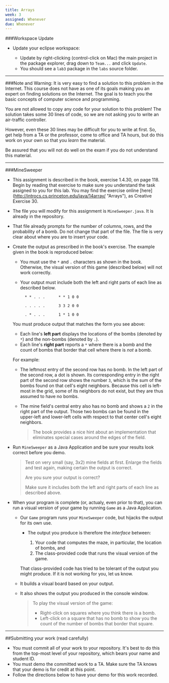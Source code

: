 ```yaml
---
title: Arrays
week: 3
assigned: Whenever
due: Whenever
---
```


###Workspace Update

* Update your eclipse workspace:

  * Update by right-clicking (control-click on Mac) the main project in the package explorer,
  drag down to `Team...` and click `Update`.
  * You should see a `lab3` package in the `labs` source folder.

<HR>

###Note and Warning:
It is very easy to find a solution to this problem in the Internet. This course does not have as one of its goals making you an expert on finding solutions on the Internet. The goal is to teach you the basic concepts of computer science and programming.

You are not allowed to copy any code for your solution to this problem! The solution takes some 30 lines of code, so we are not asking you to write an air-traffic controller.

However, even these 30 lines may be difficult for you to write at first. So, get help from a TA or the professor, come to office and TA hours, but do this work on your own so that you *learn* the material.

Be assured that you will not do well on the exam if you do not understand this material.

<HR>

###MineSweeper

* This assignment is described in the book, exercise 1.4.30, on page 118. Begin by reading that exercise to make sure you understand the task assigned to you for this lab.  You may find the exercise online [here] (http://introcs.cs.princeton.edu/java/14array/ "Arrays"), as Creative Exercise 30.
* The file you will modify for this assignment is `MineSweeper.java`. It is already in the repository.
* That file already prompts for the number of columns, rows, and the probability of a bomb.  Do not change that part of the file. The file is very clear about where you are to insert your code.

* Create the output as prescribed in the book's exercise.  The example given in the book is reproduced below:

  * You must use the `*` and `.` characters as shown in the book. Otherwise, the visual version of this game (described below) will not work correctly.
  * Your output must include both the left and right parts of each line as described below.

          * * . . .      * * 1 0 0

          . . . . .      3 3 2 0 0

          . * . . .      1 * 1 0 0

  You must produce output that matches the form you see above:

  * Each line's **left part** displays the locations of the bombs (denoted by `*`) and the non-bombs (denoted by `.`).
  * Each line's **right part** reports a `*` where there is a bomb and the count of bombs that border that cell where there is *not* a bomb.

  For example:

  * The leftmost entry of the second row has no bomb. In the left part of the second row, a dot is shown. Its corresponding entry in the right part of the second row shows the number `3`, which is the sum of the bombs found on that cell's eight neighbors. Because this cell is left-most in the grid, some of its neighbors do not exist, but they are thus assumed to have no bombs.
  * The mine field's central entry also has no bomb and shows a `2` in the right part of the output. Those two bombs can be found in the upper-left and lower-left cells with respect to that center cell's eight neighbors.

    > The book provides a nice hint about an implementation that eliminates special cases around the edges of the field.

* Run `MineSweeper` as a Java Application and be sure your results look correct before you demo.

  > Test on very small (say, 3x2) mine fields at first. Enlarge the fields and test again, making certain the output is correct.
  >
  > Are you sure your output is correct?
  >
  > Make sure it includes both the left and right parts of each line as described above.

* When your program is complete (or, actualy, even prior to that), you can run a visual version of your game by running `Game` as a Java Application.

  * Our `Game` program runs your `MineSweeper` code, but hijacks the output for its own use.

    * The output you produce is therefore the *interface* between:

      1. Your code that computes the maze, in particular, the location of bombs, and
      2. The class-provided code that runs the visual version of the game.

    That class-provided code has tried to be tolerant of the output you might produce. If it is not working for you, let us know.

  * It builds a visual board based on your output.
  * It also shows the output you produced in the console window.

    > To play the visual version of the game:
    > * Right-click on squares where you think there is a bomb.
    > * Left-click on a square that has no bomb to show you the count of the number of bombs that border that square.

<HR>

##Submitting your work (read carefully)

* You must commit all of your work to your repository. It's best to do this from the top-most level of your repository, which bears your name and student ID.
* You must demo the committed work to a TA. Make sure the TA knows that your demo is for credit at this point.
* Follow the directions below to have your demo for this work recorded.
